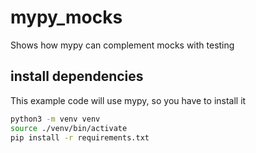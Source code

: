 # mypy_mocks
Shows how mypy can complement mocks with testing


## install dependencies

This example code will use mypy, so you have to install it

```sh
python3 -m venv venv
source ./venv/bin/activate
pip install -r requirements.txt
```
